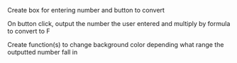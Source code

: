 Create box for entering number and button to convert

On button click, output the number the user entered and multiply by formula to convert to F

Create function(s) to change background color depending what range the outputted number fall in